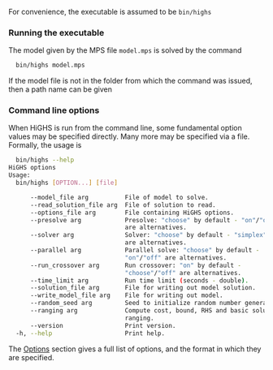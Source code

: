 For convenience, the executable is assumed to be `bin/highs`

### Running the executable

The model given by the MPS file `model.mps` is solved by the command

```bash
  bin/highs model.mps
```

If the model file is not in the folder from which the command was issued, then a path name can be given

### Command line options

When HiGHS is run from the command line, some fundamental option values may be specified directly. Many more may be specified via a file. Formally, the usage is

```bash
  bin/highs --help
HiGHS options
Usage:
  bin/highs [OPTION...] [file]

      --model_file arg          File of model to solve.
      --read_solution_file arg  File of solution to read.
      --options_file arg        File containing HiGHS options.
      --presolve arg            Presolve: "choose" by default - "on"/"off"
                                are alternatives.
      --solver arg              Solver: "choose" by default - "simplex"/"ipm"
                                are alternatives.
      --parallel arg            Parallel solve: "choose" by default -
                                "on"/"off" are alternatives.
      --run_crossover arg       Run crossover: "on" by default -
                                "choose"/"off" are alternatives.
      --time_limit arg          Run time limit (seconds - double).
      --solution_file arg       File for writing out model solution.
      --write_model_file arg    File for writing out model.
      --random_seed arg         Seed to initialize random number generation.
      --ranging arg             Compute cost, bound, RHS and basic solution
                                ranging.
      --version                 Print version.
  -h, --help                    Print help.
```

The [Options](https://ergo-code.github.io/options/definition.html) section gives a full list of options, and the format in which they are specified.

